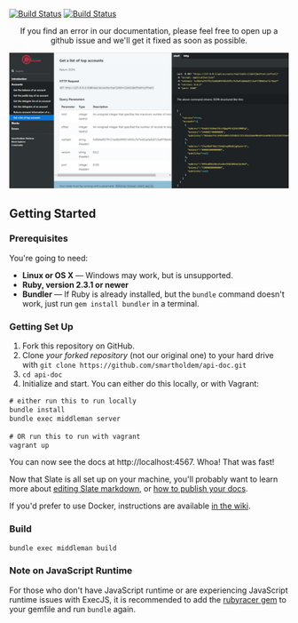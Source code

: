 [![Build Status](https://travis-ci.org/smartholdem/api-doc.svg?branch=master)](https://travis-ci.org/smartholdem/api-doc)
[![Build Status](https://img.shields.io/github/release/smartholdem/api-doc.svg)](https://travis-ci.org/smartholdem/api-doc)

<p align="center">If you find an error in our documentation, please feel free to open up a github issue and we'll get it fixed as soon as possible.</p>

<p align="center"><img src="https://github.com/smartholdem/smartmedia/blob/master/mediakit/apiscreen.jpg" width=700 alt="Screenshot of Documentation"></p>

Getting Started
------------------------------

### Prerequisites

You're going to need:

 - **Linux or OS X** — Windows may work, but is unsupported.
 - **Ruby, version 2.3.1 or newer**
 - **Bundler** — If Ruby is already installed, but the `bundle` command doesn't work, just run `gem install bundler` in a terminal.

### Getting Set Up

1. Fork this repository on GitHub.
2. Clone *your forked repository* (not our original one) to your hard drive with `git clone https://github.com/smartholdem/api-doc.git`
3. `cd api-doc`
4. Initialize and start. You can either do this locally, or with Vagrant:

```shell
# either run this to run locally
bundle install
bundle exec middleman server

# OR run this to run with vagrant
vagrant up
```

You can now see the docs at http://localhost:4567. Whoa! That was fast!

Now that Slate is all set up on your machine, you'll probably want to learn more about [editing Slate markdown](https://github.com/lord/slate/wiki/Markdown-Syntax), or [how to publish your docs](https://github.com/lord/slate/wiki/Deploying-Slate).

If you'd prefer to use Docker, instructions are available [in the wiki](https://github.com/lord/slate/wiki/Docker).

### Build
```shell
bundle exec middleman build
```

### Note on JavaScript Runtime

For those who don't have JavaScript runtime or are experiencing JavaScript runtime issues with ExecJS, it is recommended to add the [rubyracer gem](https://github.com/cowboyd/therubyracer) to your gemfile and run `bundle` again.
